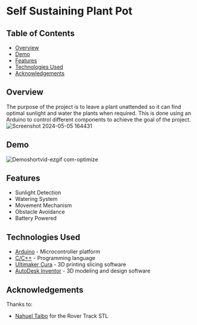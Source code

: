 # Self Sustaining Plant Pot

## Table of Contents
- [Overview](#overview)
- [Demo](#demo)
- [Features](#features)
- [Technologies Used](#technologies-used)
- [Acknowledgements](#acknowledgements)

## Overview
The purpose of the project is to leave a plant unattended so it can find optimal sunlight and water the plants when required. This is done using an Arduino to control different components to achieve the goal of the project.
<br />
![Screenshot 2024-05-05 164431](https://github.com/HajarFarag/Self-Sustaining-Plant-Pot/assets/103531166/f89fc849-bbdb-4ea2-9090-a6cbc9dbd508)


## Demo

![Demoshortvid-ezgif com-optimize](https://github.com/HajarFarag/Self-Sustaining-Plant-Pot/assets/103531166/cd4fb2a0-ec69-4c11-bed9-7d6827c7db0e)


## Features
- Sunlight Detection
- Watering System
- Movement Mechanism
- Obstacle Avoidance
- Battery Powered

## Technologies Used
- [Arduino](https://www.arduino.cc/ "Arduino's Homepage") - Microcontroller platform
- [C/C++](https://cplusplus.com/ "Arduino's Homepage") - Programming language
- [Ultimaker Cura](https://ultimaker.com/software/ultimaker-cura/ "Ultimaker Cura's Homepage") - 3D printing slicing software
- [AutoDesk Inventor](https://www.autodesk.com/products/inventor/features "Autodesk Inventor's Homepage") - 3D modeling and design software

## Acknowledgements
Thanks to: 
- [Nahuel Taibo](https://www.thingiverse.com/thing:2804287/ "Nahuel Taibo STL") for the Rover Track STL
